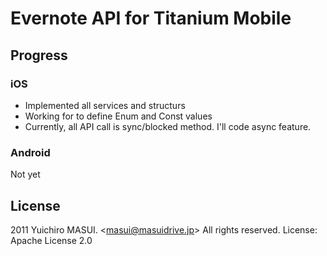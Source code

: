 # Evernote API for Titanium Mobile

## Progress

### iOS

* Implemented all services and structurs
* Working for to define Enum and Const values
* Currently, all API call is sync/blocked method. I'll code async feature.

### Android

Not yet


## License
2011 Yuichiro MASUI. &lt;masui@masuidrive.jp&gt; All rights reserved.
License: Apache License 2.0
